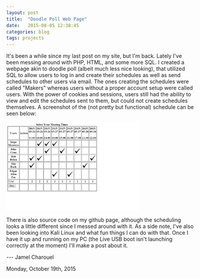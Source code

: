 ```yaml
---
layout: post
title:  "Doodle Poll Web Page"
date:   2015-08-05 12:38:45
categories: blog
tags: projects
---
```


It's been a while since my last post on my site, but I'm back. Lately I've been messing around with PHP, HTML, and some more SQL. I created a webpage akin to doodle poll (albeit much less nice looking), that utilized SQL to allow users to log in and create their schedules as well as send schedules to other users via email. The ones creating the schedules were called "Makers" whereas users without a proper account setup were called users. With the power of cookies and sessions, users still had the ability to view and edit the schedules sent to them, but could not create schedules themselves. A screenshot of the (not pretty but functional) schedule can be seen below:

<img src="/assets/doodlepollpic.png" width="70%" />

There is also source code on my github page, although the scheduling looks a little different since I messed around with it. As a side note, I've also been looking into Kali Linux and what fun things I can do with that. Once I have it up and running on my PC (the Live USB boot isn't launching correctly at the moment) I'll make a post about it.

--- Jamel Charouel

Monday, October 19th, 2015
